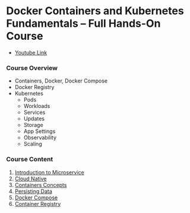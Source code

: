 # Docker Containers and Kubernetes Fundamentals – Full Hands-On Course

- [Youtube Link](https://youtu.be/kTp5xUtcalw)

### Course Overview

- Containers, Docker, Docker Compose
- Docker Registry
- Kubernetes
    - Pods
    - Workloads
    - Services
    - Updates
    - Storage
    - App Settings
    - Observability
    - Scaling


### Course Content

1. [Introduction to Microservice](./001_introduction_to_microservice.md)
2. [Cloud Native](./002_cloud_native.md)
3. [Containers Concepts](./003_containers_concepts.md)
4. [Persisting Data](./004_persisting_data.md)
5. [Docker Compose](./005_docker_compose.md)
6. [Container Registry](./006_container_registry.md)
